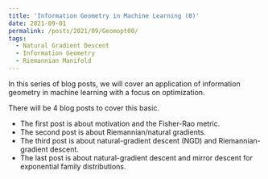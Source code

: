 ```yaml
---
title: 'Information Geometry in Machine Learning (0)'
date: 2021-09-01
permalink: /posts/2021/09/Geomopt00/
tags:
  - Natural Gradient Descent
  - Information Geometry
  - Riemannian Manifold
---
```


In this series of blog posts, we will cover an application of information geometry in machine learning with a focus on optimization. 

There will be 4 blog posts to cover this basic.
* The first post is about motivation and the Fisher-Rao metric.
* The second post is about Riemannian/natural gradients.
* The third post is about natural-gradient descent (NGD) and Riemannian-gradient descent.
* The last post is about natural-gradient descent and mirror descent for exponential family distributions.

